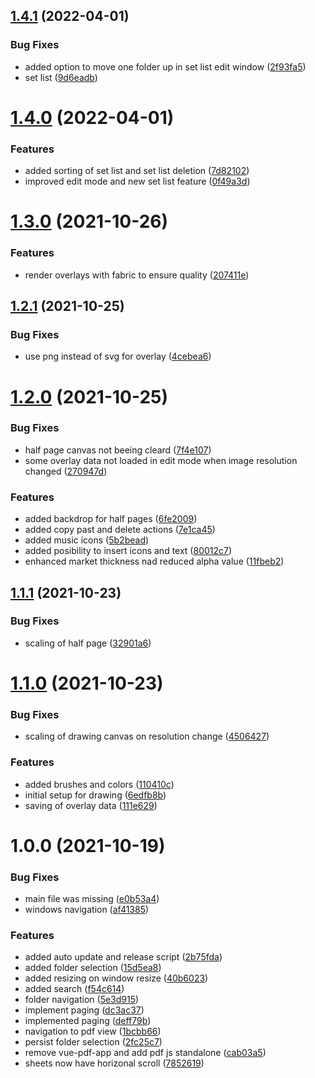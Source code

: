 ## [1.4.1](https://github.com/sebbi08/sheet-music-viewer/compare/v1.4.0...v1.4.1) (2022-04-01)


### Bug Fixes

* added option to move one folder up in set list edit window ([2f93fa5](https://github.com/sebbi08/sheet-music-viewer/commit/2f93fa5dfdac0fc95af2f08c63bcb0155b66090d))
* set list ([9d6eadb](https://github.com/sebbi08/sheet-music-viewer/commit/9d6eadb55b28471ef62ae45984765f78b2281321))

# [1.4.0](https://github.com/sebbi08/sheet-music-viewer/compare/v1.3.0...v1.4.0) (2022-04-01)


### Features

* added sorting of set list and set list deletion ([7d82102](https://github.com/sebbi08/sheet-music-viewer/commit/7d821027d0487f74c78856763a68b3f01bd385a8))
* improved edit mode and new set list feature ([0f49a3d](https://github.com/sebbi08/sheet-music-viewer/commit/0f49a3d2dd4ec3c1f4a821b7480841281b1b9edf))

# [1.3.0](https://github.com/sebbi08/sheet-music-viewer/compare/v1.2.1...v1.3.0) (2021-10-26)


### Features

* render overlays with fabric to ensure quality ([207411e](https://github.com/sebbi08/sheet-music-viewer/commit/207411ed677cdeec627c8d0ab6a3808093bf7863))

## [1.2.1](https://github.com/sebbi08/sheet-music-viewer/compare/v1.2.0...v1.2.1) (2021-10-25)


### Bug Fixes

* use png instead of svg for overlay ([4cebea6](https://github.com/sebbi08/sheet-music-viewer/commit/4cebea634d9b8663c440f6494f9a017d15c1c2da))

# [1.2.0](https://github.com/sebbi08/sheet-music-viewer/compare/v1.1.1...v1.2.0) (2021-10-25)


### Bug Fixes

* half page canvas not beeing cleard ([7f4e107](https://github.com/sebbi08/sheet-music-viewer/commit/7f4e107813a7dd38cdd3a6c90ee7c85edb29d9ab))
* some overlay data not loaded in edit mode when image resolution changed ([270947d](https://github.com/sebbi08/sheet-music-viewer/commit/270947d4a729ddfa94596d47dfd34a0d2a2a0227))


### Features

* added backdrop for half pages ([6fe2009](https://github.com/sebbi08/sheet-music-viewer/commit/6fe20090464d55bcb6c7d6073f424142b9ceae48))
* added copy past and delete actions ([7e1ca45](https://github.com/sebbi08/sheet-music-viewer/commit/7e1ca450c96f3f0bf1dd7f0de4ea7bab046b6e2a))
* added music icons ([5b2bead](https://github.com/sebbi08/sheet-music-viewer/commit/5b2bead367765960b3adb4f9a328e4c924c91e03))
* added posibility to insert icons and text ([80012c7](https://github.com/sebbi08/sheet-music-viewer/commit/80012c71bb88a292963fb5be2c743b13c5e6ff71))
* enhanced market thickness nad reduced alpha value ([11fbeb2](https://github.com/sebbi08/sheet-music-viewer/commit/11fbeb2d3f82ab3e6ef330bc15d8cf5c54236ad9))

## [1.1.1](https://github.com/sebbi08/sheet-music-viewer/compare/v1.1.0...v1.1.1) (2021-10-23)


### Bug Fixes

* scaling of half page ([32901a6](https://github.com/sebbi08/sheet-music-viewer/commit/32901a698454bbc2e525758f3aa29aa24e9ee835))

# [1.1.0](https://github.com/sebbi08/sheet-music-viewer/compare/v1.0.0...v1.1.0) (2021-10-23)


### Bug Fixes

* scaling of drawing canvas on resolution change ([4506427](https://github.com/sebbi08/sheet-music-viewer/commit/45064279e495826c81687063537ec93ef22784ae))


### Features

* added brushes and colors ([110410c](https://github.com/sebbi08/sheet-music-viewer/commit/110410ced1ee154ea01cf226151df11aa8e5bb13))
* initial setup for drawing ([6edfb8b](https://github.com/sebbi08/sheet-music-viewer/commit/6edfb8b58df40c78cb803e0ae29a678bb4593048))
* saving of overlay data ([111e629](https://github.com/sebbi08/sheet-music-viewer/commit/111e62987c57177951d656dd9bbd4d1df459bfc9))

# 1.0.0 (2021-10-19)


### Bug Fixes

* main file was missing ([e0b53a4](https://github.com/sebbi08/sheet-music-viewer/commit/e0b53a471f87aace3c8f173ff13d24fb6b1f0d8b))
* windows navigation ([af41385](https://github.com/sebbi08/sheet-music-viewer/commit/af41385fac5ff35956df941641efad35917818c5))


### Features

* added auto update and release script ([2b75fda](https://github.com/sebbi08/sheet-music-viewer/commit/2b75fda8a7bf1f4b17911e3f2a379e1b67126097))
* added folder selection ([15d5ea8](https://github.com/sebbi08/sheet-music-viewer/commit/15d5ea8d6c642ed6b89ec469f6dcf56dd4f4092d))
* added resizing on window resize ([40b6023](https://github.com/sebbi08/sheet-music-viewer/commit/40b602321996d7fe4389bbe1e598d0fa5bc0bc6e))
* added search ([f54c614](https://github.com/sebbi08/sheet-music-viewer/commit/f54c61418337837e805cd42c7e93f74b002c3d06))
* folder navigation ([5e3d915](https://github.com/sebbi08/sheet-music-viewer/commit/5e3d915baae29d552d30ac186a1574c99dbe6a2d))
* implement paging ([dc3ac37](https://github.com/sebbi08/sheet-music-viewer/commit/dc3ac3723ec03cd4ba0812f2655b47376272cae8))
* implemented paging ([deff79b](https://github.com/sebbi08/sheet-music-viewer/commit/deff79bdd1f169b3e0a950a8f5f37d34aa7a1e45))
* navigation to pdf view ([1bcbb66](https://github.com/sebbi08/sheet-music-viewer/commit/1bcbb669a0f6c552233dd62ff8381ddd8d0a1d56))
* persist folder selection ([2fc25c7](https://github.com/sebbi08/sheet-music-viewer/commit/2fc25c78707cafc077c4bd3136ed2c80c6b0e8eb))
* remove vue-pdf-app and add pdf js standalone ([cab03a5](https://github.com/sebbi08/sheet-music-viewer/commit/cab03a510b134c1e1ae296e7a842fc9be02c8450))
* sheets now have horizonal scroll ([7852619](https://github.com/sebbi08/sheet-music-viewer/commit/7852619609b21c08197fc6ea545617fea46a58f2))
